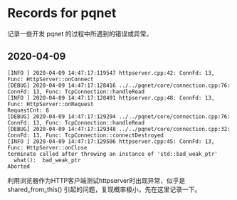 # Records for pqnet

记录一些开发 pqnet 的过程中所遇到的错误或异常。

## 2020-04-09

```log
[INFO ] 2020-04-09 14:47:17:119547 httpserver.cpp:42: ConnFd: 13, Func: HttpServer::onConnect
[DEBUG] 2020-04-09 14:47:17:128416 ../../pqnet/core/connection.cpp:76: ConnFd: 13, Func: TcpConnection::handleRead
[INFO ] 2020-04-09 14:47:17:128491 httpserver.cpp:48: ConnFd: 13, Func: HttpServer::onRequest
RequestCnt: 8
[DEBUG] 2020-04-09 14:47:17:129294 ../../pqnet/core/connection.cpp:76: ConnFd: 13, Func: TcpConnection::handleRead
[DEBUG] 2020-04-09 14:47:17:129348 ../../pqnet/core/connection.cpp:32: ConnFd: 13, Func: TcpConnection::connectDestroyed
[INFO ] 2020-04-09 14:47:17:129506 httpserver.cpp:45: ConnFd: 13, Func: HttpServer::onClose
terminate called after throwing an instance of 'std::bad_weak_ptr'
  what():  bad_weak_ptr
Aborted
```

利用浏览器作为HTTP客户端测试httpserver时出现异常，似乎是 shared_from_this() 引起的问题，复现概率极小，先在这里记录一下。
